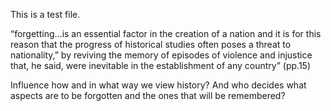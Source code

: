 This is a test file.

“forgetting…is an essential factor in the creation of a nation and it is for this reason that the progress of historical studies often poses a threat to nationality,” by reviving the memory of episodes of violence and injustice that, he said, were inevitable in the establishment of any country” (pp.15)

Influence how and in what way we view history? And who decides what aspects are to be forgotten and the ones that will be remembered?
